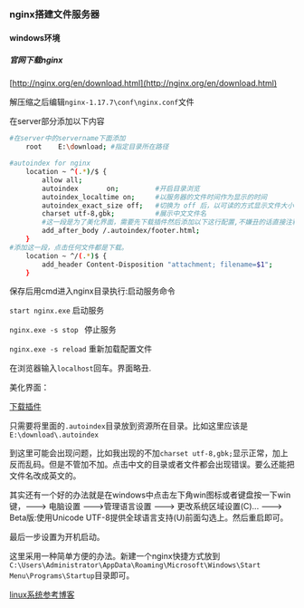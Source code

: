 ### nginx搭建文件服务器

#### windows环境

##### 官网下载nginx

[http://nginx.org/en/download.html](http://nginx.org/en/download.html)

解压缩之后编辑`nginx-1.17.7\conf\nginx.conf`文件

在server部分添加以下内容

```bash
#在server中的servername下面添加
	root	E:\download; #指定目录所在路径	

#autoindex for nginx
	location ~ ^(.*)/$ {
        allow all;		
        autoindex       on;			#开启目录浏览
        autoindex_localtime on;		#以服务器的文件时间作为显示的时间
        autoindex_exact_size off; 	#切换为 off 后，以可读的方式显示文件大小，单位为 KB、MB 或者 GB
        charset utf-8,gbk; 		 	#展示中文文件名
        #这一段是为了美化界面，需要先下载插件然后添加以下这行配置,不嫌丑的话直接注释即可
        add_after_body /.autoindex/footer.html;
    }
#添加这一段，点击任何文件都是下载。
    location ~ ^/(.*)$ {
        add_header Content-Disposition "attachment; filename=$1";  
    }
```

保存后用cmd进入nginx目录执行:启动服务命令

`start nginx.exe`  	启动服务

`nginx.exe -s stop ` 	停止服务

`nginx.exe -s reload`		重新加载配置文件

在浏览器输入`localhost`回车。界面略丑.



美化界面：

[下载插件](https://github.com/Hzlarm/autoindex.git)

只需要将里面的`.autoindex`目录放到资源所在目录。比如这里应该是`E:\download\.autoindex`

到这里可能会出现问题，比如我出现的不加`charset utf-8,gbk;`显示正常，加上反而乱码。但是不管加不加。点击中文的目录或者文件都会出现错误。要么还能把文件名改成英文的。

其实还有一个好的办法就是在windows中点击左下角win图标或者键盘按一下win键，---> 电脑设置 --->管理语言设置 ---> 更改系统区域设置(C)... --->  Beta版:使用Unicode UTF-8提供全球语言支持(U)前面勾选上。然后重启即可。

最后一步设置为开机启动。

这里采用一种简单方便的办法。新建一个nginx快捷方式放到`C:\Users\Administrator\AppData\Roaming\Microsoft\Windows\Start Menu\Programs\Startup`目录即可。

[linux系统参考博客](https://segmentfault.com/a/1190000012606305)

